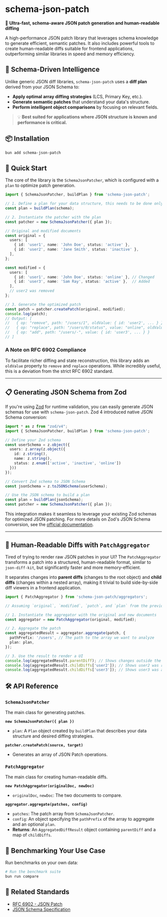 # schema-json-patch

🚀 **Ultra-fast, schema-aware JSON patch generation and human-readable diffing**

A high-performance JSON patch library that leverages schema knowledge to generate efficient, semantic patches. It also includes powerful tools to create human-readable diffs suitable for frontend applications, outperforming similar libraries in speed and memory efficiency.

## 🧠 Schema-Driven Intelligence

Unlike generic JSON diff libraries, `schema-json-patch` uses a **diff plan** derived from your JSON Schema to:

- **Apply optimal array diffing strategies** (LCS, Primary Key, etc.).
- **Generate semantic patches** that understand your data's structure.
- **Perform intelligent object comparisons** by focusing on relevant fields.

> 💡 **Best suited for applications where JSON structure is known and performance is critical.**

## 📦 Installation

```bash
bun add schema-json-patch
```

## 🚀 Quick Start

The core of the library is the `SchemaJsonPatcher`, which is configured with a `plan` to optimize patch generation.

```typescript
import { SchemaJsonPatcher, buildPlan } from 'schema-json-patch';

// 1. Define a plan for your data structure, this needs to be done only once for a given schema
const plan = buildPlan(schema);

// 2. Instantiate the patcher with the plan
const patcher = new SchemaJsonPatcher({ plan });

// Original and modified documents
const original = {
  users: [
    { id: 'user1', name: 'John Doe', status: 'active' },
    { id: 'user2', name: 'Jane Smith', status: 'inactive' },
  ],
};

const modified = {
  users: [
    { id: 'user1', name: 'John Doe', status: 'online' }, // Changed
    { id: 'user3', name: 'Sam Ray', status: 'active' },  // Added
  ],
  // user2 was removed
};

// 3. Generate the optimized patch
const patch = patcher.createPatch(original, modified);
console.log(patch);
// Output: [
//   { op: "remove", path: "/users/1", oldValue: { id: 'user2', ... } },
//   { op: "replace", path: "/users/0/status", value: "online", oldValue: "active" },
//   { op: "add", path: "/users/-", value: { id: 'user3', ... } }
// ]
```

### A Note on RFC 6902 Compliance

To facilitate richer diffing and state reconstruction, this library adds an `oldValue` property to `remove` and `replace` operations. While incredibly useful, this is a deviation from the strict RFC 6902 standard.

---

## 📋 Generating JSON Schema from Zod

If you're using [Zod](https://zod.dev/) for runtime validation, you can easily generate JSON schemas for use with `schema-json-patch`. Zod 4 introduced native JSON Schema conversion:

```typescript
import * as z from "zod/v4";
import { SchemaJsonPatcher, buildPlan } from 'schema-json-patch';

// Define your Zod schema
const userSchema = z.object({
  users: z.array(z.object({
    id: z.string(),
    name: z.string(),
    status: z.enum(['active', 'inactive', 'online'])
  }))
});

// Convert Zod schema to JSON Schema
const jsonSchema = z.toJSONSchema(userSchema);

// Use the JSON schema to build a plan
const plan = buildPlan(jsonSchema);
const patcher = new SchemaJsonPatcher({ plan });
```

This integration makes it seamless to leverage your existing Zod schemas for optimized JSON patching. For more details on Zod's JSON Schema conversion, see the [official documentation](https://zod.dev/json-schema).

---

## 🎨 Human-Readable Diffs with `PatchAggregator`

Tired of trying to render raw JSON patches in your UI? The `PatchAggregator` transforms a patch into a structured, human-readable format, similar to `json-diff-kit`, but significantly faster and more memory-efficient.

It separates changes into **parent diffs** (changes to the root object) and **child diffs** (changes within a nested array), making it trivial to build side-by-side diff viewers in a frontend application.

```typescript
import { PatchAggregator } from 'schema-json-patch/aggregators';

// Assuming `original`, `modified`, `patch`, and `plan` from the previous example

// 1. Instantiate the aggregator with the original and new documents
const aggregator = new PatchAggregator(original, modified);

// 2. Aggregate the patch
const aggregatedResult = aggregator.aggregate(patch, {
  pathPrefix: '/users', // The path to the array we want to analyze
  plan: plan,
});

// 3. Use the result to render a UI
console.log(aggregatedResult.parentDiff); // Shows changes outside the /users array
console.log(aggregatedResult.childDiffs['user2']); // Shows user2 was removed
console.log(aggregatedResult.childDiffs['user3']); // Shows user3 was added
```

## 🛠️ API Reference

### `SchemaJsonPatcher`
The main class for generating patches.

**`new SchemaJsonPatcher({ plan })`**
- `plan`: A `Plan` object created by `buildPlan` that describes your data structure and desired diffing strategies.

**`patcher.createPatch(source, target)`**
- Generates an array of JSON Patch operations.

### `PatchAggregator`
The main class for creating human-readable diffs.

**`new PatchAggregator(originalDoc, newDoc)`**
- `originalDoc`, `newDoc`: The two documents to compare.

**`aggregator.aggregate(patches, config)`**
- `patches`: The patch array from `SchemaJsonPatcher`.
- `config`: An object specifying the `pathPrefix` of the array to aggregate and an optional `plan`.
- **Returns**: An `AggregatedDiffResult` object containing `parentDiff` and a map of `childDiffs`.

## 🔬 Benchmarking Your Use Case

Run benchmarks on your own data:

```bash
# Run the benchmark suite
bun run compare
```

## 🔗 Related Standards

- [RFC 6902 - JSON Patch](https://tools.ietf.org/html/rfc6902)
- [JSON Schema Specification](https://json-schema.org/specification.html)

